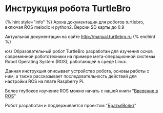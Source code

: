 # Инструкция робота TurtleBro


{% hint style="info" %}
Архив документации для роботов turtlebro, включая ROS melodic и python2. Версии SD карты до 0.9

Актуальная документации на сайте http://manual.turtlebro.ru 
{% endhint %}

ю/з
Образовательный робот TurtleBro разработан для изучения основ современной робототехники на примере мета-операционной системы Robot Operating System \(ROS\), работающей в среде Linux.

Данная инструкция описывает устройство робота, основы работы с ним, а также рассказывает последовательность действий для настройки ROS на плате Raspberry Pi.

Более глубокое изучение ROS можно начать с нашей книги "[Введение в ROS](http://docs.voltbro.ru/starting-ros/)"

Робот разработан и поддерживается проектом "[БратьяВольт](http://www.voltbro.ru)"

